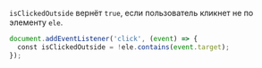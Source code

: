 `isClickedOutside` вернёт `true`, если пользователь кликнет не по элементу `ele`.

```javascript
document.addEventListener('click', (event) => {
  const isClickedOutside = !ele.contains(event.target);
});
```
